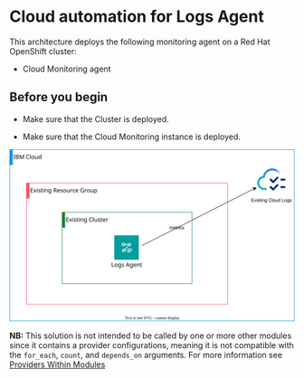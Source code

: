 # Cloud automation for Logs Agent

This architecture deploys the following monitoring agent on a Red Hat OpenShift cluster:

* Cloud Monitoring agent

## Before you begin

* Make sure that the Cluster is deployed.

* Make sure that the Cloud Monitoring instance is deployed.

![monitoring-agent-deployable-architecture](../../reference-architecture/deployable-architecture-logs-agent.svg)

**NB:** This solution is not intended to be called by one or more other modules since it contains a provider configurations, meaning it is not compatible with the `for_each`, `count`, and `depends_on` arguments. For more information see [Providers Within Modules](https://developer.hashicorp.com/terraform/language/modules/develop/providers)
